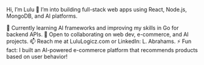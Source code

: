 Hi, I’m Lulu
👀 I’m into building full-stack web apps using React, Node.js, MongoDB, and AI platforms.

🌱 Currently learning AI frameworks and improving my skills in Go for backend APIs.
💞️ Open to collaborating on web dev, e-commerce, and AI projects.
📫 Reach me at LuluLogicz.com or LinkedIn: L. Abrahams.
⚡ Fun fact: I built an AI-powered e-commerce platform that recommends products based on user behavior!
